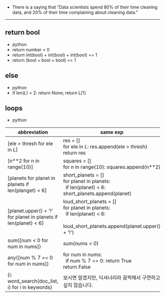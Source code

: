 - There is a saying that "Data scientists spend 80% of their time cleaning data, and 20% of their time complaining about cleaning data."

---

## return bool

- python
- return number < 0
- return int(bool) + int(bool) + int(bool) == 1
- return (bool + bool + bool) == 1

## else

- python
- if len(L) < 2: return None; return L[1]

## loops

- python

| abbreviation                                                    | same exp                                                                                                                                               |
| --------------------------------------------------------------- | ------------------------------------------------------------------------------------------------------------------------------------------------------ |
| [ele > thresh for ele in L]                                     | res = []<br />for ele in L: res.append(ele > thresh)<br />return res                                                                                   |
| [n**2 for n in range(10)]                                       | squares = []<br />for n in range(10): squares.append(n\*\*2)                                                                                           |
| [planets for planet in planets if len(planget) < 6]             | short_planets = []<br />for planet in planets:<br />&nbsp; if len(planet) < 6: short_planets.append(planet)                                            |
| [planet.upper() + '!' for planet in planets if len(planet) < 6] | loud_short_planets = []<br />for planet in planets:<br />&nbsp; if len(planet) < 6:<br />&nbsp; &nbsp; loud_short_planets.append(planet.upper() + '!') |
| sum([num < 0 for num in nums])                                  | sum(nums < 0)                                                                                                                                          |
| any([num % 7 == 0 for num in nums])                             | for num in nums:<br />&nbsp; if num % 7 == 0: return True<br />return False                                                                            |
| {i: word_search(doc_list, i) for i in keywords}                 | 보시면 알겠지만, 딕셔너리라 끔찍해서 구연하고 싶지 않습니다.                                                                                           |
